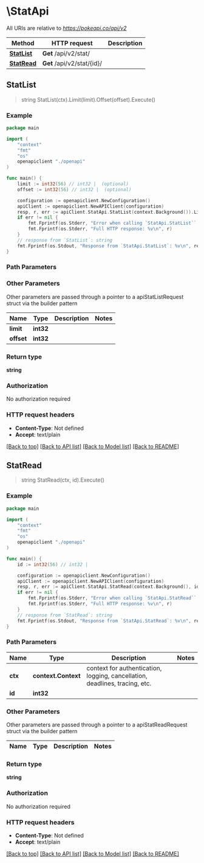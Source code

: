 # \StatApi

All URIs are relative to *https://pokeapi.co/api/v2*

Method | HTTP request | Description
------------- | ------------- | -------------
[**StatList**](StatApi.md#StatList) | **Get** /api/v2/stat/ | 
[**StatRead**](StatApi.md#StatRead) | **Get** /api/v2/stat/{id}/ | 



## StatList

> string StatList(ctx).Limit(limit).Offset(offset).Execute()



### Example

```go
package main

import (
    "context"
    "fmt"
    "os"
    openapiclient "./openapi"
)

func main() {
    limit := int32(56) // int32 |  (optional)
    offset := int32(56) // int32 |  (optional)

    configuration := openapiclient.NewConfiguration()
    apiClient := openapiclient.NewAPIClient(configuration)
    resp, r, err := apiClient.StatApi.StatList(context.Background()).Limit(limit).Offset(offset).Execute()
    if err != nil {
        fmt.Fprintf(os.Stderr, "Error when calling `StatApi.StatList``: %v\n", err)
        fmt.Fprintf(os.Stderr, "Full HTTP response: %v\n", r)
    }
    // response from `StatList`: string
    fmt.Fprintf(os.Stdout, "Response from `StatApi.StatList`: %v\n", resp)
}
```

### Path Parameters



### Other Parameters

Other parameters are passed through a pointer to a apiStatListRequest struct via the builder pattern


Name | Type | Description  | Notes
------------- | ------------- | ------------- | -------------
 **limit** | **int32** |  | 
 **offset** | **int32** |  | 

### Return type

**string**

### Authorization

No authorization required

### HTTP request headers

- **Content-Type**: Not defined
- **Accept**: text/plain

[[Back to top]](#) [[Back to API list]](../README.md#documentation-for-api-endpoints)
[[Back to Model list]](../README.md#documentation-for-models)
[[Back to README]](../README.md)


## StatRead

> string StatRead(ctx, id).Execute()



### Example

```go
package main

import (
    "context"
    "fmt"
    "os"
    openapiclient "./openapi"
)

func main() {
    id := int32(56) // int32 | 

    configuration := openapiclient.NewConfiguration()
    apiClient := openapiclient.NewAPIClient(configuration)
    resp, r, err := apiClient.StatApi.StatRead(context.Background(), id).Execute()
    if err != nil {
        fmt.Fprintf(os.Stderr, "Error when calling `StatApi.StatRead``: %v\n", err)
        fmt.Fprintf(os.Stderr, "Full HTTP response: %v\n", r)
    }
    // response from `StatRead`: string
    fmt.Fprintf(os.Stdout, "Response from `StatApi.StatRead`: %v\n", resp)
}
```

### Path Parameters


Name | Type | Description  | Notes
------------- | ------------- | ------------- | -------------
**ctx** | **context.Context** | context for authentication, logging, cancellation, deadlines, tracing, etc.
**id** | **int32** |  | 

### Other Parameters

Other parameters are passed through a pointer to a apiStatReadRequest struct via the builder pattern


Name | Type | Description  | Notes
------------- | ------------- | ------------- | -------------


### Return type

**string**

### Authorization

No authorization required

### HTTP request headers

- **Content-Type**: Not defined
- **Accept**: text/plain

[[Back to top]](#) [[Back to API list]](../README.md#documentation-for-api-endpoints)
[[Back to Model list]](../README.md#documentation-for-models)
[[Back to README]](../README.md)

